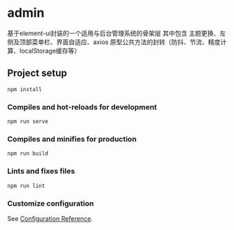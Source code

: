 # admin
基于element-ui封装的一个适用与后台管理系统的骨架层 其中包含 主题更换、左侧及顶部菜单栏、界面自适应、axios 原型公共方法的封转（防抖、节流、精度计算、localStorage缓存等）
## Project setup
```
npm install
```

### Compiles and hot-reloads for development
```
npm run serve
```

### Compiles and minifies for production
```
npm run build
```

### Lints and fixes files
```
npm run lint
```

### Customize configuration
See [Configuration Reference](https://cli.vuejs.org/config/).
